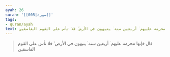 ```yaml
---
ayah: 26
surah: '[[005|سورة]]'
tags:
- quran/ayah
text: قال فإنها محرمة عليهم ۛ أربعين سنة ۛ يتيهون في الأرض ۚ فلا تأس على القوم الفاسقين
---
```

> قال فإنها محرمة عليهم ۛ أربعين سنة ۛ يتيهون في الأرض ۚ فلا تأس على القوم الفاسقين
